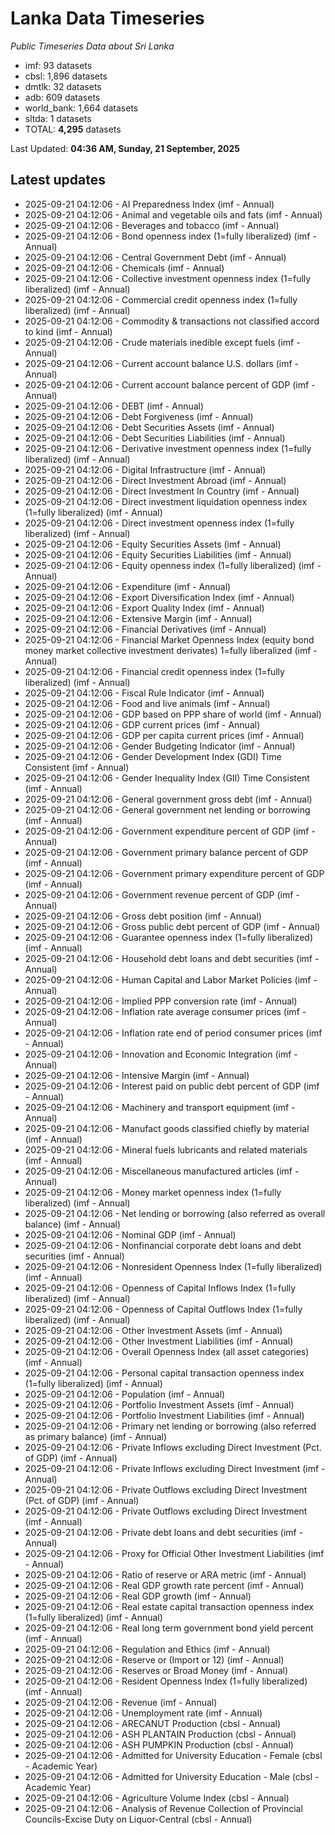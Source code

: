 # Lanka Data Timeseries
*Public Timeseries Data about Sri Lanka*

* imf: 93 datasets
* cbsl: 1,896 datasets
* dmtlk: 32 datasets
* adb: 609 datasets
* world_bank: 1,664 datasets
* sltda: 1 datasets
* TOTAL: **4,295** datasets

Last Updated: **04:36 AM, Sunday, 21 September, 2025**

## Latest updates

* 2025-09-21 04:12:06 - AI Preparedness Index (imf - Annual)
* 2025-09-21 04:12:06 - Animal and vegetable oils and fats (imf - Annual)
* 2025-09-21 04:12:06 - Beverages and tobacco (imf - Annual)
* 2025-09-21 04:12:06 - Bond openness index (1=fully liberalized) (imf - Annual)
* 2025-09-21 04:12:06 - Central Government Debt (imf - Annual)
* 2025-09-21 04:12:06 - Chemicals (imf - Annual)
* 2025-09-21 04:12:06 - Collective investment openness index (1=fully liberalized) (imf - Annual)
* 2025-09-21 04:12:06 - Commercial credit openness index (1=fully liberalized) (imf - Annual)
* 2025-09-21 04:12:06 - Commodity & transactions not classified accord to kind (imf - Annual)
* 2025-09-21 04:12:06 - Crude materials inedible except fuels (imf - Annual)
* 2025-09-21 04:12:06 - Current account balance U.S. dollars (imf - Annual)
* 2025-09-21 04:12:06 - Current account balance percent of GDP (imf - Annual)
* 2025-09-21 04:12:06 - DEBT (imf - Annual)
* 2025-09-21 04:12:06 - Debt Forgiveness (imf - Annual)
* 2025-09-21 04:12:06 - Debt Securities Assets (imf - Annual)
* 2025-09-21 04:12:06 - Debt Securities Liabilities (imf - Annual)
* 2025-09-21 04:12:06 - Derivative investment openness index (1=fully liberalized) (imf - Annual)
* 2025-09-21 04:12:06 - Digital Infrastructure (imf - Annual)
* 2025-09-21 04:12:06 - Direct Investment Abroad (imf - Annual)
* 2025-09-21 04:12:06 - Direct Investment In Country (imf - Annual)
* 2025-09-21 04:12:06 - Direct investment liquidation openness index (1=fully liberalized) (imf - Annual)
* 2025-09-21 04:12:06 - Direct investment openness index (1=fully liberalized) (imf - Annual)
* 2025-09-21 04:12:06 - Equity Securities Assets (imf - Annual)
* 2025-09-21 04:12:06 - Equity Securities Liabilities (imf - Annual)
* 2025-09-21 04:12:06 - Equity openness index (1=fully liberalized) (imf - Annual)
* 2025-09-21 04:12:06 - Expenditure (imf - Annual)
* 2025-09-21 04:12:06 - Export Diversification Index (imf - Annual)
* 2025-09-21 04:12:06 - Export Quality Index (imf - Annual)
* 2025-09-21 04:12:06 - Extensive Margin (imf - Annual)
* 2025-09-21 04:12:06 - Financial Derivatives (imf - Annual)
* 2025-09-21 04:12:06 - Financial Market Openness Index (equity bond money market collective investment derivates) 1=fully liberalized (imf - Annual)
* 2025-09-21 04:12:06 - Financial credit openness index (1=fully liberalized) (imf - Annual)
* 2025-09-21 04:12:06 - Fiscal Rule Indicator (imf - Annual)
* 2025-09-21 04:12:06 - Food and live animals (imf - Annual)
* 2025-09-21 04:12:06 - GDP based on PPP share of world (imf - Annual)
* 2025-09-21 04:12:06 - GDP current prices (imf - Annual)
* 2025-09-21 04:12:06 - GDP per capita current prices (imf - Annual)
* 2025-09-21 04:12:06 - Gender Budgeting Indicator (imf - Annual)
* 2025-09-21 04:12:06 - Gender Development Index (GDI) Time Consistent (imf - Annual)
* 2025-09-21 04:12:06 - Gender Inequality Index (GII) Time Consistent (imf - Annual)
* 2025-09-21 04:12:06 - General government gross debt (imf - Annual)
* 2025-09-21 04:12:06 - General government net lending or borrowing (imf - Annual)
* 2025-09-21 04:12:06 - Government expenditure percent of GDP (imf - Annual)
* 2025-09-21 04:12:06 - Government primary balance percent of GDP (imf - Annual)
* 2025-09-21 04:12:06 - Government primary expenditure percent of GDP (imf - Annual)
* 2025-09-21 04:12:06 - Government revenue percent of GDP (imf - Annual)
* 2025-09-21 04:12:06 - Gross debt position (imf - Annual)
* 2025-09-21 04:12:06 - Gross public debt percent of GDP (imf - Annual)
* 2025-09-21 04:12:06 - Guarantee openness index (1=fully liberalized) (imf - Annual)
* 2025-09-21 04:12:06 - Household debt loans and debt securities (imf - Annual)
* 2025-09-21 04:12:06 - Human Capital and Labor Market Policies (imf - Annual)
* 2025-09-21 04:12:06 - Implied PPP conversion rate (imf - Annual)
* 2025-09-21 04:12:06 - Inflation rate average consumer prices (imf - Annual)
* 2025-09-21 04:12:06 - Inflation rate end of period consumer prices (imf - Annual)
* 2025-09-21 04:12:06 - Innovation and Economic Integration (imf - Annual)
* 2025-09-21 04:12:06 - Intensive Margin (imf - Annual)
* 2025-09-21 04:12:06 - Interest paid on public debt percent of GDP (imf - Annual)
* 2025-09-21 04:12:06 - Machinery and transport equipment (imf - Annual)
* 2025-09-21 04:12:06 - Manufact goods classified chiefly by material (imf - Annual)
* 2025-09-21 04:12:06 - Mineral fuels lubricants and related materials (imf - Annual)
* 2025-09-21 04:12:06 - Miscellaneous manufactured articles (imf - Annual)
* 2025-09-21 04:12:06 - Money market openness index (1=fully liberalized) (imf - Annual)
* 2025-09-21 04:12:06 - Net lending or borrowing (also referred as overall balance) (imf - Annual)
* 2025-09-21 04:12:06 - Nominal GDP (imf - Annual)
* 2025-09-21 04:12:06 - Nonfinancial corporate debt loans and debt securities (imf - Annual)
* 2025-09-21 04:12:06 - Nonresident Openness Index (1=fully liberalized) (imf - Annual)
* 2025-09-21 04:12:06 - Openness of Capital Inflows Index (1=fully liberalized) (imf - Annual)
* 2025-09-21 04:12:06 - Openness of Capital Outflows Index (1=fully liberalized) (imf - Annual)
* 2025-09-21 04:12:06 - Other Investment Assets (imf - Annual)
* 2025-09-21 04:12:06 - Other Investment Liabilities (imf - Annual)
* 2025-09-21 04:12:06 - Overall Openness Index (all asset categories) (imf - Annual)
* 2025-09-21 04:12:06 - Personal capital transaction openness index (1=fully liberalized) (imf - Annual)
* 2025-09-21 04:12:06 - Population (imf - Annual)
* 2025-09-21 04:12:06 - Portfolio Investment Assets (imf - Annual)
* 2025-09-21 04:12:06 - Portfolio Investment Liabilities (imf - Annual)
* 2025-09-21 04:12:06 - Primary net lending or borrowing (also referred as primary balance) (imf - Annual)
* 2025-09-21 04:12:06 - Private Inflows excluding Direct Investment (Pct. of GDP) (imf - Annual)
* 2025-09-21 04:12:06 - Private Inflows excluding Direct Investment (imf - Annual)
* 2025-09-21 04:12:06 - Private Outflows excluding Direct Investment (Pct. of GDP) (imf - Annual)
* 2025-09-21 04:12:06 - Private Outflows excluding Direct Investment (imf - Annual)
* 2025-09-21 04:12:06 - Private debt loans and debt securities (imf - Annual)
* 2025-09-21 04:12:06 - Proxy for Official Other Investment Liabilities (imf - Annual)
* 2025-09-21 04:12:06 - Ratio of reserve or ARA metric (imf - Annual)
* 2025-09-21 04:12:06 - Real GDP growth rate percent (imf - Annual)
* 2025-09-21 04:12:06 - Real GDP growth (imf - Annual)
* 2025-09-21 04:12:06 - Real estate capital transaction openness index (1=fully liberalized) (imf - Annual)
* 2025-09-21 04:12:06 - Real long term government bond yield percent (imf - Annual)
* 2025-09-21 04:12:06 - Regulation and Ethics (imf - Annual)
* 2025-09-21 04:12:06 - Reserve or (Import or 12) (imf - Annual)
* 2025-09-21 04:12:06 - Reserves or Broad Money (imf - Annual)
* 2025-09-21 04:12:06 - Resident Openness Index (1=fully liberalized) (imf - Annual)
* 2025-09-21 04:12:06 - Revenue (imf - Annual)
* 2025-09-21 04:12:06 - Unemployment rate (imf - Annual)
* 2025-09-21 04:12:06 - ARECANUT Production (cbsl - Annual)
* 2025-09-21 04:12:06 - ASH PLANTAIN Production (cbsl - Annual)
* 2025-09-21 04:12:06 - ASH PUMPKIN Production (cbsl - Annual)
* 2025-09-21 04:12:06 - Admitted for University Education - Female (cbsl - Academic Year)
* 2025-09-21 04:12:06 - Admitted for University Education - Male (cbsl - Academic Year)
* 2025-09-21 04:12:06 - Agriculture Volume Index (cbsl - Annual)
* 2025-09-21 04:12:06 - Analysis of Revenue Collection of Provincial Councils-Excise Duty on Liquor-Central (cbsl - Annual)